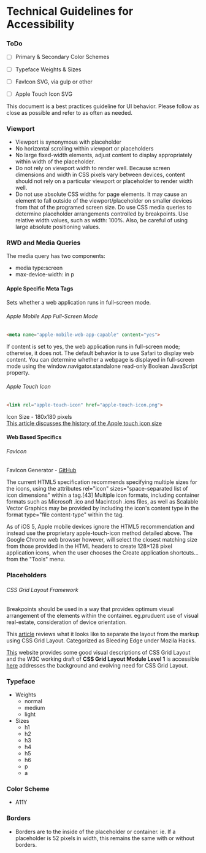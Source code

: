# Technical Guidelines for Accessibility
### ToDo
- [ ] Primary & Secondary Color Schemes
- [ ] Typeface Weights & Sizes
- [ ] FavIcon SVG, via gulp or other
- [ ] Apple Touch Icon SVG


This document is a best practices guideline for UI behavior. Please follow as close as possible and refer to as often as needed.

### Viewport
- Viewport is synonymous with placeholder
- No horizontal scrolling within viewport or placeholders
- No large fixed-width elements, adjust content to display appropriately within width of the placeholder.
- Do not rely on viewport width to render well. Because screen dimensions and width in CSS pixels vary between devices, content should not rely on a particular viewport or placeholder to render width well.
- Do not use absolute CSS widths for page elements. It may cause an element to fall outside of the viewport/placeholder on smaller devices from that of the programed screen size. Do use CSS media queries to determine placeholder arrangements controlled by breakpoints. Use relative width values, such as width: 100%. Also, be careful of using large absolute positioning values.

### RWD and Media Queries

The media query has two components:
- media type:screen
- max-device-width: in p


#### Apple Specific Meta Tags

Sets whether a web application runs in full-screen mode.<br>
###### Apple Mobile App Full-Screen Mode
```html
<meta name="apple-mobile-web-app-capable" content="yes">
```

If content is set to yes, the web application runs in full-screen mode; otherwise, it does not. The default behavior is to use Safari to display web content.
You can determine whether a webpage is displayed in full-screen mode using the window.navigator.standalone read-only Boolean JavaScript property.

###### Apple Touch Icon
```html
<link rel="apple-touch-icon" href="apple-touch-icon.png">
```
Icon Size - 180x180 pixels<br>
[This article discusses the history of the Apple touch icon size](https://realfavicongenerator.net/blog/apple-touch-icon-the-good-the-bad-the-ugly/)

#### Web Based Specifics

###### FavIcon
FavIcon Generator - [GitHub](https://github.com/RealFaviconGenerator/gulp-real-favicon)

The current HTML5 specification recommends specifying multiple sizes for the icons, using the attributes rel="icon" sizes="space-separated list of icon dimensions" within a <link> tag.[43] Multiple icon formats, including container formats such as Microsoft .ico and Macintosh .icns files, as well as Scalable Vector Graphics may be provided by including the icon's content type in the format type="file content-type" within the <link> tag.

As of iOS 5, Apple mobile devices ignore the HTML5 recommendation and instead use the proprietary apple-touch-icon method detailed above. The Google Chrome web browser however, will select the closest matching size from those provided in the HTML headers to create 128×128 pixel application icons, when the user chooses the Create application shortcuts... from the "Tools" menu.


### Placeholders

###### CSS Grid Layout Framework

Breakpoints should be used in a way that provides optimum visual arrangement of the elements within the container. eg.pruduent use of visual real-estate, consideration of device orientation.

This   [article](https://hacks.mozilla.org/2015/09/the-future-of-layout-with-css-grid-layouts/) reviews what it looks like to separate the layout from the markup using CSS Grid Layout. Categorized as Bleeding Edge under Mozila Hacks.

[This](http://gridbyexample.com) website provides some good visual descriptions of CSS Grid Layout and the W3C working draft of <b>CSS Grid Layout Module Level 1</b> is accessible [here](http://www.w3.org/TR/css-grid-1/) addresses the background and evolving need for CSS Grid Layout.


### Typeface

- Weights
    - normal
    - medium
    - light
- Sizes
    - h1
    - h2
    - h3
    - h4
    - h5
    - h6
    - p
    - a

### Color Scheme
- A11Y

### Borders
- Borders are to the inside of the placeholder or container. ie. If a placeholder is 52 pixels in width, this remains the same with or without borders.
